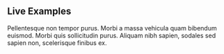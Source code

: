 ## Live Examples
Pellentesque non tempor purus. Morbi a massa vehicula quam bibendum euismod. Morbi quis sollicitudin purus. Aliquam nibh sapien, sodales sed sapien non, scelerisque finibus ex.

<br/><br/>
